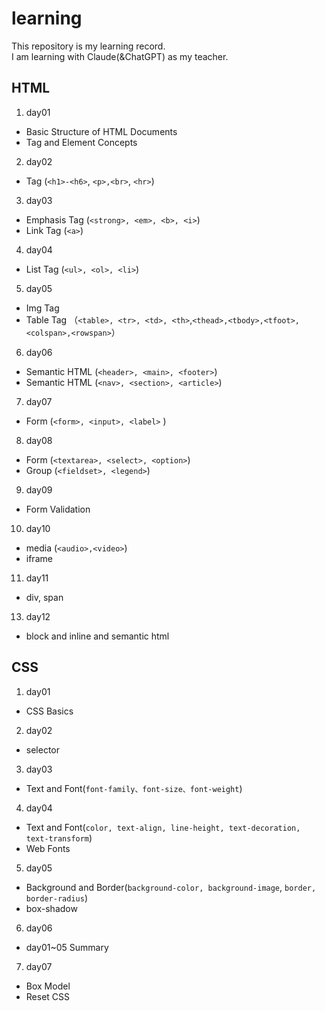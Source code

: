 # learning
This repository is my learning record.<br>
I am learning with Claude(&ChatGPT) as my teacher.

## HTML
1. day01
  - Basic Structure of HTML Documents
  - Tag and Element Concepts

2. day02
  - Tag (`<h1>-<h6>`, `<p>,<br>`, `<hr>`)

3. day03
  - Emphasis Tag (`<strong>, <em>, <b>, <i>`)
  - Link Tag (`<a>`)

4. day04
  - List Tag (`<ul>, <ol>, <li>`)

5. day05
  - Img Tag
  - Table Tag （`<table>, <tr>, <td>, <th>`,`<thead>,<tbody>,<tfoot>,<colspan>,<rowspan>`）

6. day06
  - Semantic HTML (`<header>, <main>, <footer>`)
  - Semantic HTML (`<nav>, <section>, <article>`)

7. day07
  - Form (`<form>, <input>, <label>` )

8. day08
  - Form (`<textarea>, <select>, <option>`)
  - Group (`<fieldset>, <legend>`)

9. day09
  - Form Validation

10. day10
  - media (`<audio>,<video>`)
  - iframe

11. day11
  - div, span

13. day12
  - block and inline and semantic html

## CSS
1. day01
  - CSS Basics

2. day02
  - selector

3. day03
  - Text and Font(`font-family、font-size、font-weight`)

4. day04
  - Text and Font(`color, text-align, line-height, text-decoration, text-transform`)
  - Web Fonts

5. day05
  - Background and Border(`background-color, background-image`, `border, border-radius`)
  - box-shadow

6. day06
  - day01~05 Summary

7. day07
  - Box Model
  - Reset CSS